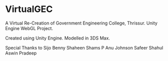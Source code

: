 # VirtualGEC

A Virtual Re-Creation of Government Engineering College, Thrissur.
Unity Engine WebGL Project.

Created using Unity Engine.
Modelled in 3DS Max.

Special Thanks to 
Sijo Benny 
Shaheen Shams P
Anu Johnson
Safeer Shahul
Aswin Pradeep
